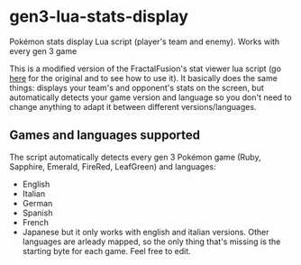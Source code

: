 # gen3-lua-stats-display

Pokémon stats display Lua script (player's team and enemy). Works with every gen 3 game

This is a modified version of the FractalFusion's stat viewer lua script (go [here](http://tasvideos.org/forum/viewtopic.php?p=351862#351862) for the original and to see how to use it). It basically does the same things: displays your team's and opponent's stats on the screen, but automatically detects your game version and language so you don't need to change anything to adapt it between different versions/languages.

## Games and languages supported

The script automatically detects every gen 3 Pokémon game (Ruby, Sapphire, Emerald, FireRed, LeafGreen) and languages:
- English
- Italian
- German
- Spanish
- French
- Japanese
but it only works with english and italian versions. Other languages are arleady mapped, so the only thing that's missing is the starting byte for each game. Feel free to edit.
